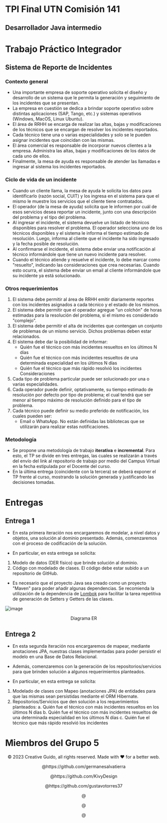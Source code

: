 # TPI Final UTN Comisión 141

## Desarrollador Java intermedio

# Trabajo Práctico Integrador

## Sistema de Reporte de Incidentes

### Contexto general

* Una importante empresa de soporte operativo solicita el diseño y desarrollo de un sistema que le permita la generación y seguimiento de los incidentes que se presentan.
* La empresa en cuestión se dedica a brindar soporte operativo sobre distintas aplicaciones (SAP, Tango, etc.) y sistemas operativos (Windows, MacOS, Linux Ubuntu).
* El área de RRHH se encarga de realizar las altas, bajas y modificaciones de los técnicos que se encargan de resolver los incidentes reportados.
* Cada técnico tiene una o varias especialidades y solo se le pueden asignar incidentes que coincidan con las mismas.
* El área comercial es responsable de incorporar nuevos clientes a la empresa. Administra las altas, bajas y modificaciones de los datos de cada uno de ellos.
* Finalmente, la mesa de ayuda es responsable de atender las llamadas e ingresar al sistema los incidentes reportados.

### Ciclo de vida de un incidente

* Cuando un cliente llama, la mesa de ayuda le solicita los datos para identificarlo (razón social, CUIT) y los ingresa en el sistema para que el mismo le muestre los servicios que el cliente tiene contratados.
* El operador (de la mesa de ayuda) solicita que le informen por cuál de esos servicios desea reportar un incidente, junto con una descripción del problema y el tipo del problema.
* Al ingresar el incidente, el sistema devuelve un listado de técnicos disponibles para resolver el problema. El operador selecciona uno de los técnicos disponibles y el sistema le informa el tiempo estimado de resolución. Luego, informa al cliente que el incidente ha sido ingresado y la fecha posible de resolución.
* Al confirmarse el incidente, el sistema debe enviar una notificación al técnico informándole que tiene un nuevo incidente para resolver.
* Cuando el técnico atiende y resuelve el incidente, lo debe marcar como "resuelto", indicando las consideraciones que crea necesarias. Cuando esto ocurra, el sistema debe enviar un email al cliente informándole que su incidente ya está solucionado.

### Otros requerimientos

1. El sistema debe permitir al área de RRHH emitir diariamente reportes con los incidentes asignados a cada técnico y el estado de los mismos.
1. El sistema debe permitir que el operador agregue "un colchón" de horas estimadas para la resolución del problema, si el mismo es considerado "complejo".
1. El sistema debe permitir el alta de incidentes que contengan un conjunto de problemas de un mismo servicio. Dichos problemas deben estar relacionados.
1. El sistema debe dar la posibilidad de informar:
   - Quién fue el técnico con más incidentes resueltos en los últimos N días
   - Quién fue el técnico con más incidentes resueltos de una determinada especialidad en los últimos N días
   - Quién fue el técnico que más rápido resolvió los incidentes Consideraciones
1. Cada tipo de problema particular puede ser solucionado por una o varias especialidades.
1. Cada operador puede definir, optativamente, su tiempo estimado de resolución por defecto por tipo de problema; el cual tendrá que ser menor al tiempo máximo de resolución definido para el tipo de problema.
1. Cada técnico puede definir su medio preferido de notificación, los cuales pueden ser:
   - Email o WhatsApp. No están definidas las bibliotecas que se utilizarán para realizar estas notificaciones.

### Metodología

* Se propone una metodología de trabajo **iterativa** e **incremental**. Para esto, el TP se divide en tres entregas, las cuales se realizarán a través del envío del link al repositorio de trabajo por medio del Campus Virtual en la fecha estipulada por el Docente del curso.
* En la última entrega (coincidente con la tercera) se deberá exponer el TP frente al curso, mostrando la solución generada y justificando las decisiones tomadas.

# Entregas

## Entrega 1

* En esta primera iteración nos encargaremos de modelar, a nivel datos y objetos, una solución al dominio presentado. Además, comenzaremos con el proceso de codificación de la solución.

* En particular, en esta entrega se solicita:

1. Modelo de datos (DER físico) que brinde solución al dominio.
2. Código con modelado de clases. El código debe estar subido a un repositorio de GitHub.

* Es necesario que el proyecto Java sea creado como un proyecto "Maven" para poder añadir algunas dependencias. Se recomienda la utilización de la dependencia de [Lombok](https://projectlombok.org/) para facilitar la tarea repetitiva de generación de Setters y Getters de las clases.

![image](https://github.com/KivyDesign/TPI-Comision141-Final/blob/main/IMGs/Diagrama%20ERD%20TPI-Final%20Comisi%C3%B3n%20141%20Grupo%205%20-%20Etapa%201.png)

<p align="center">Diagrama ER</p>

## Entrega 2

* En esta segunda iteración nos encargaremos de mapear, mediante anotaciones JPA, nuestras clases implementadas para poder persistir el modelo en una Base de Datos Relacional.
* Además, comenzaremos con la generación de los repositorios/servicios para que brinden solución a algunos requerimientos planteados.

* En particular, en esta entrega se solicita:

1. Modelado de clases con Mapeo (anotaciones JPA) de entidades para que las mismas sean persistidas mediante el ORM Hibernate.
2. Repositorios/Servicios que den solución a los requerimientos planteados:
   a. Quién fue el técnico con más incidentes resueltos en los últimos N días
   b. Quién fue el técnico con más incidentes resueltos de una determinada especialidad en los últimos N días
   c. Quién fue el técnico que más rápido resolvió los incidentes

# Miembros del Grupo 5

<p align="center">© 2023 Creative Guido, all rights reserved. Made with ❤️ for a better web.</p>
<p align="center">@https://github.com/germanesalvatierra</p>
<p align="center">@https://github.com/KivyDesign</p>
<p align="center">@https://github.com/gustavotorres37</p>
<p align="center">@</p>
<p align="center">@</p>
<p align="center">@</p>


